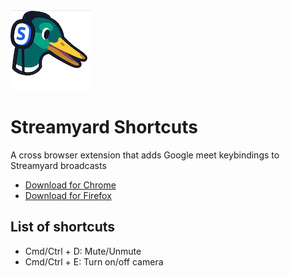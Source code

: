  <img src="/icon-128.png" />

# Streamyard Shortcuts

A cross browser extension that adds Google meet keybindings to Streamyard broadcasts

- [Download for Chrome](https://chrome.google.com/webstore/detail/streamyard-shortcuts/cplfpiebadblkedhikgijmnkejcepamc)
- [Download for Firefox](https://addons.mozilla.org/en-US/firefox/addon/streamyard-shortcuts/?utm_source=addons.mozilla.org&utm_medium=referral&utm_content=search)

## List of shortcuts

- Cmd/Ctrl + D: Mute/Unmute
- Cmd/Ctrl + E: Turn on/off camera
